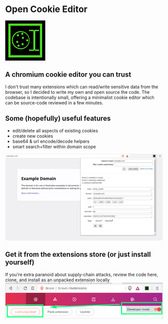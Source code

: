 # Open Cookie Editor
![](images/open-cookie-editor-128.png)

## A chromium cookie editor you can trust
I don't trust many extensions which can read/write sensitive data from the browser, so I decided to write my own and open source the code. The codebase is intentionally small, offering a minimalist cookie editor which can be source-code reviewed in a few minutes.

## Some (hopefully) useful features
- edit/delete all aspects of existing cookies
- create new cookies
- base64 & url encode/decode helpers
- smart search+filter within domain scope

![](screeny2.png)

## Get it from the extensions store (or just install yourself)
If you're extra paranoid about supply-chain attacks, review the code here, clone, and install as an unpacked extension locally
![](enable-developer-mode2.png)


